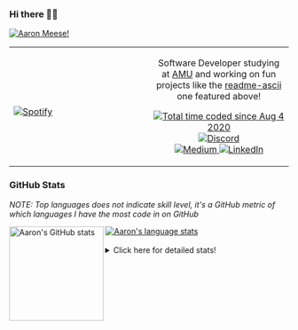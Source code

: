 ### Hi there 👋🏻
[![Aaron Meese!](https://user-images.githubusercontent.com/17814535/88975338-a2aabf00-d27f-11ea-963f-8a19608716b4.png)](https://github.com/ajmeese7/readme-ascii "README ASCII")

<!-- Modified from project here: https://github.com/novatorem/novatorem -->
<table width="100%"> 
  <tr>
  <td width="50%">
      
&nbsp; <br> [![Spotify](https://ajmeese7.vercel.app/api/spotify)](https://open.spotify.com/user/ajmeese)

  </td>
  <td width="50%">
    <p align="center">
    Software Developer studying at <a href="https://www.amu.apus.edu/">AMU</a> and working on fun 
    projects like the <a href="https://github.com/ajmeese7/readme-ascii">readme-ascii</a> one featured above!
    </p>
    <p align="center">
      <a href="https://wakatime.com/@f726891d-3b02-46cd-9b60-e8c59f9e2b14">
        <img src="https://wakatime.com/badge/user/f726891d-3b02-46cd-9b60-e8c59f9e2b14.svg" alt="Total time coded since Aug 4 2020" title="WakaTime" />
      </a>
      <a href="http://link.aaronmeese.com/discord">
        <img src="https://img.shields.io/badge/discord-ajmeese7%234835-369?style=flat-square&logo=discord&logoColor=white&color=purple" alt="Discord" title="Discord">
      </a>
      <br />
      <a href="https://link.aaronmeese.com/medium">
        <img src="https://img.shields.io/badge/medium-ajmeese7-1DB954?style=flat-square&logo=medium&logoColor=white" alt="Medium" title="Medium">
      </a>
      <a href="https://link.aaronmeese.com/linkedin">
        <img src="https://img.shields.io/badge/linkedIn-aaronmeese-1DB954?style=flat-square&logo=linkedin&logoColor=white&color=blue" alt="LinkedIn" title="LinkedIn">
      </a>
    </p>
  </td>

</table>

[//]: <> (The `&nbsp;` is to have Aphelion take up more space)

### GitHub Stats ###
*NOTE: Top languages does not indicate skill level, it's a GitHub metric of which languages I have the most code in on GitHub*

<a href="https://profile-summary-for-github.com/user/ajmeese7">
  <img align="left" height="170px" src="https://github-readme-stats.vercel.app/api?username=ajmeese7&show_icons=true&line_height=27&count_private=true&include_all_commits=true" alt="Aaron's GitHub stats"/>
  <img src="https://github-readme-stats.vercel.app/api/top-langs/?username=ajmeese7&hide_langs_below=5&layout=compact" alt="Aaron's language stats"/>
</a>

<br />
<br />
<details>
<summary>Click here for detailed stats!</summary>

### :zap: Recent Activity
<!--START_SECTION:activity-->
1. ❗️ Opened issue [#59](https://github.com/ajmeese7/aaronmeese.com/issues/59) in [ajmeese7/aaronmeese.com](https://github.com/ajmeese7/aaronmeese.com)
2. ❗️ Opened issue [#11](https://github.com/os-js/osjs-settings-application/issues/11) in [os-js/osjs-settings-application](https://github.com/os-js/osjs-settings-application)
3. 🗣 Commented on [#10](https://github.com/os-js/osjs-settings-application/issues/10) in [os-js/osjs-settings-application](https://github.com/os-js/osjs-settings-application)
4. 🗣 Commented on [#709](https://github.com/coreybutler/nvm-windows/issues/709) in [coreybutler/nvm-windows](https://github.com/coreybutler/nvm-windows)
5. 🗣 Commented on [#10](https://github.com/os-js/osjs-settings-application/issues/10) in [os-js/osjs-settings-application](https://github.com/os-js/osjs-settings-application)
<!--END_SECTION:activity-->

### 🧐 Waka Stats
<!--START_SECTION:waka-->
![Code Time](http://img.shields.io/badge/Code%20Time-815%20hrs%2046%20mins-blue)

**🐱 My GitHub Data** 

> 🏆 332 Contributions in the Year 2022
 > 
> 📦 353.3 kB Used in GitHub's Storage 
 > 
> 💼 Opted to Hire
 > 
> 📜 59 Public Repositories 
 > 
> 🔑 20 Private Repositories  
 > 
**I'm an Early 🐤** 

```text
🌞 Morning    235 commits    ██████░░░░░░░░░░░░░░░░░░░   25.85% 
🌆 Daytime    352 commits    █████████░░░░░░░░░░░░░░░░   38.72% 
🌃 Evening    307 commits    ████████░░░░░░░░░░░░░░░░░   33.77% 
🌙 Night      15 commits     ░░░░░░░░░░░░░░░░░░░░░░░░░   1.65%

```
📅 **I'm Most Productive on Saturday** 

```text
Monday       108 commits    ███░░░░░░░░░░░░░░░░░░░░░░   11.88% 
Tuesday      128 commits    ███░░░░░░░░░░░░░░░░░░░░░░   14.08% 
Wednesday    102 commits    ██░░░░░░░░░░░░░░░░░░░░░░░   11.22% 
Thursday     119 commits    ███░░░░░░░░░░░░░░░░░░░░░░   13.09% 
Friday       119 commits    ███░░░░░░░░░░░░░░░░░░░░░░   13.09% 
Saturday     168 commits    ████░░░░░░░░░░░░░░░░░░░░░   18.48% 
Sunday       165 commits    ████░░░░░░░░░░░░░░░░░░░░░   18.15%

```


📊 **This Week I Spent My Time On** 

```text
⌚︎ Time Zone: America/New_York

💬 Programming Languages: 
JavaScript               17 hrs 21 mins      ███████████████████░░░░░░   79.48% 
Bash                     2 hrs 1 min         ██░░░░░░░░░░░░░░░░░░░░░░░   9.3% 
Markdown                 1 hr 5 mins         █░░░░░░░░░░░░░░░░░░░░░░░░   4.97% 
JSON                     39 mins             ░░░░░░░░░░░░░░░░░░░░░░░░░   3.0% 
CSS                      29 mins             ░░░░░░░░░░░░░░░░░░░░░░░░░   2.24%

🐱‍💻 Projects: 
aaronmeese.com           14 hrs 34 mins      ████████████████░░░░░░░░░   66.78% 
karameese.com            5 hrs 36 mins       ██████░░░░░░░░░░░░░░░░░░░   25.65% 
raspberrypi              1 hr 7 mins         █░░░░░░░░░░░░░░░░░░░░░░░░   5.13% 
vault                    31 mins             ░░░░░░░░░░░░░░░░░░░░░░░░░   2.38% 
Unknown Project          0 secs              ░░░░░░░░░░░░░░░░░░░░░░░░░   0.06%

```

**I Mostly Code in JavaScript** 

```text
JavaScript               32 repos            █████████████░░░░░░░░░░░░   52.46% 
HTML                     8 repos             ███░░░░░░░░░░░░░░░░░░░░░░   13.11% 
Java                     4 repos             █░░░░░░░░░░░░░░░░░░░░░░░░   6.56% 
Python                   4 repos             █░░░░░░░░░░░░░░░░░░░░░░░░   6.56% 
Elixir                   2 repos             ░░░░░░░░░░░░░░░░░░░░░░░░░   3.28%

```



 Last Updated on 14/03/2022 16:03:59 UTC
<!--END_SECTION:waka-->
</details>
